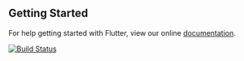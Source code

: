 

## Getting Started

For help getting started with Flutter, view our online
[documentation](https://flutter.io/).

[![Build Status](https://travis-ci.org/mobileappdevhm19/campus-connected-team-6.svg?branch=master)](https://travis-ci.org/mobileappdevhm19/campus-connected-team-6)
